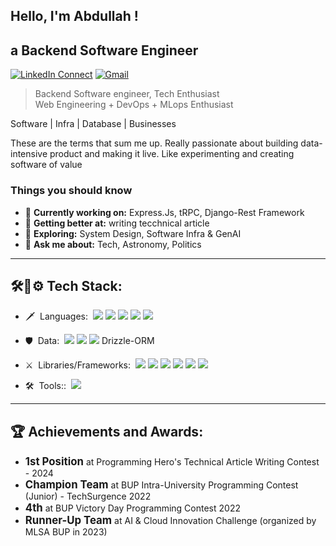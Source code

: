 
## Hello, I'm Abdullah !

## a Backend Software Engineer 

[![LinkedIn Connect](https://img.shields.io/badge/%20-Connect-black?color=222244&labelColor=000000&logo=linkedin&logoColor=f5f7fe)](https://www.linkedin.com/in/adib08/)
[![Gmail](https://img.shields.io/badge/%20-Send%20Mail-black?color=222244&labelColor=000000&logo=gmail&logoColor=f5f7fe)](mailto:adib08@outlook.com?subject=From%20GitHub&&body=Hi,%20there.%20Found%20you%20on%20GitHub!%20Let's%20talk%20about...)


> Backend Software engineer, Tech Enthusiast <br/>
> Web Engineering + DevOps + MLops Enthusiast <br/>


Software | Infra | Database | Businesses 

These are the terms that sum me up. Really passionate about building data-intensive product and making it live. Like experimenting and creating software of value

### Things you should know

- 🔭 <b>Currently working on:</b> Express.Js, tRPC, Django-Rest Framework
- 🌱 <b>Getting better at:</b> writing tecchnical article
- 🤔 <b>Exploring:</b> System Design, Software Infra & GenAI
- 💬 <b>Ask me about:</b> Tech, Astronomy, Politics

---


## 🛠️🧩⚙️  Tech Stack:



- :dagger: &nbsp;Languages:&nbsp;
 ![](https://img.shields.io/badge/-Python-0A1A2F?style=flat&logo=python)
 ![](https://img.shields.io/badge/-JavaScript-0A1A2F?style=flat&logo=javascript)
 ![](https://img.shields.io/badge/-TypeScript-0A1A2F?style=flat&logo=typescript)
 ![](https://img.shields.io/badge/-Golang-0A1A2F?style=flat&logo=go)
 ![](https://img.shields.io/badge/-C++-0A1A2F?style=flat&logo=cplusplus)

- :shield: &nbsp;Data:&nbsp;
 ![](https://img.shields.io/badge/-MongoDB-0A1A2F?style=flat&logo=mongodb)
 ![](https://img.shields.io/badge/-PostgreSQL-0A1A2F?style=flat&logo=postgresql)
 ![](https://img.shields.io/badge/-Prisma-0A1A2F?style=flat&logo=prisma)
 Drizzle-ORM

- :crossed_swords: &nbsp;Libraries/Frameworks:&nbsp;
 ![](https://img.shields.io/badge/-Express.JS-0A1A2F?style=flat&logo=express)
 ![](https://img.shields.io/badge/-tRPC-0A1A2F?style=flat&logo=tRPC)
 ![](https://img.shields.io/badge/-Django-0A1A2F?style=flat&logo=django)
 ![](https://img.shields.io/badge/django--rest--framework-3.12.4-blue?style=flat&logo=django)
 ![](https://img.shields.io/badge/-React-0A1A2F?style=flat&logo=react)
 ![](https://img.shields.io/badge/-Node.JS-0A1A2F?style=flat&logo=node.js)

- :hammer_and_wrench: &nbsp;Tools::&nbsp;
![](https://img.shields.io/badge/-Git-0A1A2F?style=flat&logo=git)



---


## 🏆 Achievements and Awards:



<ul>
    <li> <strong style="font-size: 1.2em;">1st Position</strong> at Programming Hero's Technical Article Writing Contest - 2024 </li>
    <li> <strong style="font-size: 1.2em;">Champion Team</strong> at BUP Intra-University Programming Contest (Junior) - TechSurgence 2022 </li>
    <li>  <strong style="font-size: 1.2em;" style="color: blue;">4th</strong> at BUP Victory Day Programming Contest 2022  </li>
    <li>  <strong style="font-size: 1.2em;" style="color: blue;">Runner-Up Team</strong> at AI & Cloud Innovation Challenge (organized by MLSA BUP in 2023)  </li>
</ul>  

